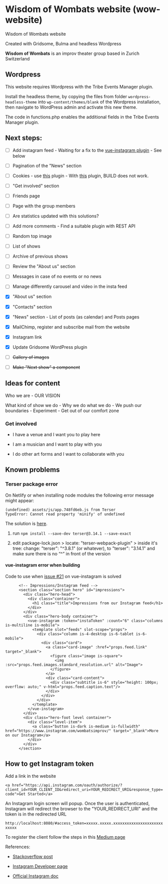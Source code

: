 # Wisdom of Wombats website (wow-website)

Wisdom of Wombats website

Created with Gridsome, Bulma and headless Wordpress

**Wisdom of Wombats** is an improv theater group based in Zurich Switzerland

## Wordpress

This website requires Wordpress with the Tribe Events Manager plugin.

Install the headless theme, by copying the files from folder ```wordpress-headless-theme``` into ```wp-content/themes/blank``` of the Wordpress installation, then navigate to WordPress admin and activate this new theme.

The code in functions.php enables the additional fields in the Tribe Events Manager plugin.

## Next steps:

- [ ] Add instagram feed - Waiting for a fix to the [vue-instagram plugin](https://github.com/kevinongko/vue-instagram/issues/21) - See below

- [ ] Pagination of the "News" section

- [ ] Cookies - use [this](https://github.com/promosis/vue-cookie-accept-decline) plugin - With [this](https://github.com/apertureless/vue-cookie-law) plugin, BUILD does not work.

- [ ] "Get involved" section

- [ ] Friends page

- [ ] Page with the group members

- [ ] Are statistics updated with this solutions?

- [ ] Add more comments - Find a suitable plugin with REST API

- [ ] Random top image

- [ ] List of shows

- [ ] Archive of previous shows

- [ ] Review the "About us" section

- [ ] Messages in case of no events or no news

- [ ] Manage differently carousel and video in the insta feed

- [x] "About us" section

- [x] "Contacts" section

- [x] "News" section - List of posts (as calendar) and Posts pages

- [x] MailChimp, register and subscribe mail from the website

- [x] Instagram link

- [x] Update Gridsome WordPress plugin

- [ ] ~~Gallery of images~~

- [ ] ~~Make "Next show" a component~~

## Ideas for content

Who we are - OUR VISION

What kind of show we do - Why we do what we do - We push our boundaries - Experiment - Get out of our comfort zone

### Get involved

- I have a venue and I want you to play here

- I am a musician and I want to play with you

- I do other art forms and I want to collaborate with you

## Known problems

### Terser package error

On Netlify or when installing node modules the following error message might appear:

```
(undefined) assets/js/app.748fd6eb.js from Terser
TypeError: Cannot read property 'minify' of undefined
```

The solution is [here](https://github.com/webpack-contrib/terser-webpack-plugin/issues/66#issuecomment-460083623).

1. run ```npm install --save-dev terser@3.14.1 --save-exact```

2. edit package-lock.json > locate: "terser-webpack-plugin" > inside it's tree: change: "terser": "^3.8.1" (or whatever), to "terser": "3.14.1" and make sure there is no “^” in front of the version

#### vue-instagram error when building

Code to use when [issue #21](https://github.com/kevinongko/vue-instagram/issues/21) on vue-instagram is solved

```
      <!-- Impressions/Instagram feed -->
      <section class="section hero" id="impressions">
        <div class="hero-head">
          <div class="container">
            <h1 class="title">Impressions from our Instagram feed</h1>
          </div>
        </div>
        <div class="hero-body container">
          <vue-instagram :token="instaToken" :count="6" class="columns is-multiline is-mobile">
            <template slot="feeds" slot-scope="props">
              <div class="column is-4-desktop is-6-tablet is-6-mobile">
                <div class="card">
                  <a class="card-image" :href="props.feed.link" target="_blank">
                    <figure class="image is-square">
                      <img :src="props.feed.images.standard_resolution.url" alt="Image">
                    </figure>
                  </a>
                  <div class="card-content">
                    <div class="subtitle is-6" style="height: 100px; overflow: auto;" v-html="props.feed.caption.text"/>
                  </div>
                </div>
              </div>
            </template>
          </vue-instagram>
        </div>
        <div class="hero-foot level container">
          <div class="level-item">
            <a class="button is-dark is-medium is-fullwidth" href="https://www.instagram.com/wombatsimprov/" target="_blank">More on our Instagram</a>
          </div>
        </div>
      </section>
```

## How to get Instagram token

Add a link in the website

``` <a href="https://api.instagram.com/oauth/authorize/?client_id=YOUR_CLIENT_ID&redirect_uri=YOUR_REDIRECT_URI&response_type=code">Get Started</a> ```

An Instagram login screen will popup. Once the user is authenticated, Instagram will redirect the browser to the "YOUR_REDIRECT_URI" and the token is in the redirected URL

``` http://localhost:8080/#access_token=xxxxx.xxxxx.xxxxxxxxxxxxxxxxxxxxxxxxxxx ```

To register the client follow the steps in this [Medium page](https://medium.com/@bkwebster/how-to-get-instagram-api-access-token-and-fix-your-broken-feed-c8ad470e3f02)


References: 

- [Stackoverflow post](https://stackoverflow.com/questions/16496511/how-to-get-an-instagram-access-token)

- [Instagram Developer page](https://www.instagram.com/developer/)

- [Official Instagram doc](https://www.instagram.com/developer/authentication/)
